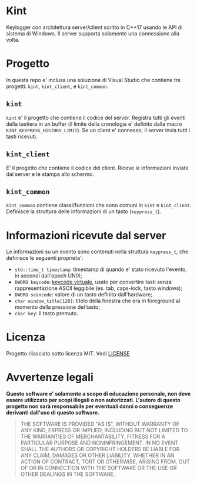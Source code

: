 # Kint

Keylogger con architettura server/client scritto in C++17 usando le API di sistema di Windows. Il server supporta solamente una connessione alla volta.

# Progetto

In questa repo e' inclusa una soluzione di Visual Studio che contiene tre progetti: `kint`, `kint_client`, e `kint_common`.

## `kint`

`kint` e' il progetto che contiene il codice del server. Registra tutti gli eventi della tastiera in un buffer (il limite della cronologia e' definito dalla macro `KINT_KEYPRESS_HISTORY_LIMIT`). Se un client e' connesso, il server invia tutti i tasti ricevuti.

## `kint_client`

E' il progetto che contiene il codice del client. Riceve le informazioni inviate dal server e le stampa allo schermo.

## `kint_common`

`kint_common` contiene classi/funzioni che sono comuni in `kint` e `kint_client`. Definisce la struttura delle informazioni di un tasto (`keypress_t`).

# Informazioni ricevute dal server

Le informazioni su un evento sono contenuti nella struttura `keypress_t`, che definisce le seguenti proprieta':
  
  - `std::time_t timestamp`: timestamp di quando e' stato ricevuto l'evento, in secondi dall'epoch UNIX;
  - `DWORD keycode`: [keycode virtuale](https://learn.microsoft.com/en-us/windows/win32/inputdev/virtual-key-codes), usato per convertire tasti senza rappresentazione ASCII leggibile (es. tab, caps-lock, tasto windows);
  - `DWORD scancode`: valore di un tasto definito dall'hardware;
  - `char window_title[128]`: titolo della finestra che era in foreground al momento della pressione del tasto;
  - `char key`: il tasto premuto.

# Licenza

Progetto rilasciato sotto licenza MIT. Vedi [LICENSE](LICENSE)

# Avvertenze legali

**Questo software e' solamente a scopo di educazione personale, non deve essere utilizzato per scopi illegali o non autorizzati. L'autore di questo progetto non sarà responsabile per eventuali danni o conseguenze derivanti dall'uso di questo software.**

>THE SOFTWARE IS PROVIDED "AS IS", WITHOUT WARRANTY OF ANY KIND, EXPRESS OR
IMPLIED, INCLUDING BUT NOT LIMITED TO THE WARRANTIES OF MERCHANTABILITY,
FITNESS FOR A PARTICULAR PURPOSE AND NONINFRINGEMENT. IN NO EVENT SHALL THE
AUTHORS OR COPYRIGHT HOLDERS BE LIABLE FOR ANY CLAIM, DAMAGES OR OTHER
LIABILITY, WHETHER IN AN ACTION OF CONTRACT, TORT OR OTHERWISE, ARISING FROM,
OUT OF OR IN CONNECTION WITH THE SOFTWARE OR THE USE OR OTHER DEALINGS IN THE
SOFTWARE.
